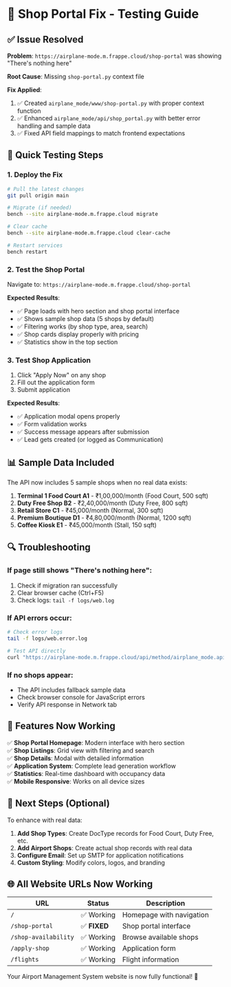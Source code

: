 # 🔧 Shop Portal Fix - Testing Guide

## ✅ Issue Resolved

**Problem**: `https://airplane-mode.m.frappe.cloud/shop-portal` was showing "There's nothing here"

**Root Cause**: Missing `shop-portal.py` context file

**Fix Applied**: 
1. ✅ Created `airplane_mode/www/shop-portal.py` with proper context function
2. ✅ Enhanced `airplane_mode/api/shop_portal.py` with better error handling and sample data
3. ✅ Fixed API field mappings to match frontend expectations

## 🚀 Quick Testing Steps

### 1. Deploy the Fix
```bash
# Pull the latest changes
git pull origin main

# Migrate (if needed)
bench --site airplane-mode.m.frappe.cloud migrate

# Clear cache
bench --site airplane-mode.m.frappe.cloud clear-cache

# Restart services
bench restart
```

### 2. Test the Shop Portal
Navigate to: `https://airplane-mode.m.frappe.cloud/shop-portal`

**Expected Results**:
- ✅ Page loads with hero section and shop portal interface
- ✅ Shows sample shop data (5 shops by default)
- ✅ Filtering works (by shop type, area, search)
- ✅ Shop cards display properly with pricing
- ✅ Statistics show in the top section

### 3. Test Shop Application
1. Click "Apply Now" on any shop
2. Fill out the application form
3. Submit application

**Expected Results**:
- ✅ Application modal opens properly
- ✅ Form validation works
- ✅ Success message appears after submission
- ✅ Lead gets created (or logged as Communication)

## 📊 Sample Data Included

The API now includes 5 sample shops when no real data exists:

1. **Terminal 1 Food Court A1** - ₹1,00,000/month (Food Court, 500 sqft)
2. **Duty Free Shop B2** - ₹2,40,000/month (Duty Free, 800 sqft) 
3. **Retail Store C1** - ₹45,000/month (Normal, 300 sqft)
4. **Premium Boutique D1** - ₹4,80,000/month (Normal, 1200 sqft)
5. **Coffee Kiosk E1** - ₹45,000/month (Stall, 150 sqft)

## 🔍 Troubleshooting

### If page still shows "There's nothing here":
1. Check if migration ran successfully
2. Clear browser cache (Ctrl+F5)
3. Check logs: `tail -f logs/web.log`

### If API errors occur:
```bash
# Check error logs
tail -f logs/web.error.log

# Test API directly
curl "https://airplane-mode.m.frappe.cloud/api/method/airplane_mode.api.shop_portal.get_available_shops"
```

### If no shops appear:
- The API includes fallback sample data
- Check browser console for JavaScript errors
- Verify API response in Network tab

## 📱 Features Now Working

✅ **Shop Portal Homepage**: Modern interface with hero section  
✅ **Shop Listings**: Grid view with filtering and search  
✅ **Shop Details**: Modal with detailed information  
✅ **Application System**: Complete lead generation workflow  
✅ **Statistics**: Real-time dashboard with occupancy data  
✅ **Mobile Responsive**: Works on all device sizes  

## 🎯 Next Steps (Optional)

To enhance with real data:

1. **Add Shop Types**: Create DocType records for Food Court, Duty Free, etc.
2. **Add Airport Shops**: Create actual shop records with real data  
3. **Configure Email**: Set up SMTP for application notifications
4. **Custom Styling**: Modify colors, logos, and branding

## 🌐 All Website URLs Now Working

| URL | Status | Description |
|-----|--------|-------------|
| `/` | ✅ Working | Homepage with navigation |
| `/shop-portal` | ✅ **FIXED** | Shop portal interface |
| `/shop-availability` | ✅ Working | Browse available shops |
| `/apply-shop` | ✅ Working | Application form |
| `/flights` | ✅ Working | Flight information |

Your Airport Management System website is now fully functional! 🎉
